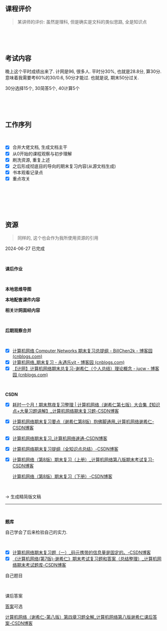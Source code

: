 ‍

‍

## 课程评价

> 某讲师的评价: 虽然是理科, 但是确实是文科的类似思路, 全是知识点

‍

‍

## 考试内容

晚上这个平时成绩出来了. 计网是96, 很多人. 平时分30%, 也就是28.8分, 算30分. 意味着我需要考60%的30/0.6, 50分才能过. 也就是说, 期末50分过关.

30分选择15个, 30简答5个, 40计算5个

‍

‍

## 工作序列

‍

* [X] 合并大佬文档, 生成文档主干
* [X] 从0开始的课程观察与初步理解
* [X] 刷洗资源, 重复上述
* [X] 之后形成彻底目的导向的期末复习内容(从源文档生成)
* [X] 书本观看记录点
* [X] 重点攻关

‍

‍

‍

## 资源

> 同样的, 这个也会作为我所使用资源的引用

2024-06-27    已完成

‍

**课后作业**

‍

**本地思维导图**

**本地配套课件内容**

**相关计网面经内容**

‍

**后期观察合并**

‍

* [X] [计算机网络 Computer Networks 期末复习总提纲 - BillChen2k - 博客园 (cnblogs.com)    ](https://www.cnblogs.com/BillChen2k/p/12533978.html)
* [X] [计算机网络_期末复习 - 永遇乐yjt - 博客园 (cnblogs.com)](https://www.cnblogs.com/yyjjtt/p/11251917.html#%E4%BB%A5%E5%A4%AA%E7%BD%91ethernet)
* [X] [【计网】计算机网络期末总复习-谢希仁（个人总结）理论概念 - jucw - 博客园 (cnblogs.com)    ](https://www.cnblogs.com/Jucw/p/16216575.html#__406)

‍

**CSDN**

* [X] [耗时一个月！期末熬夜复习整理 | 计算机网络（谢希仁第七版）大合集【知识点+大量习题讲解】_计算机网络期末复习题-CSDN博客](https://blog.csdn.net/weixin_45304503/article/details/118198597)
* [X] [计算机网络期末复习要点（谢希仁第8版）抱佛脚通用_计算机网络谢希仁-CSDN博客](https://blog.csdn.net/weixin_46019681/article/details/125129561?ops_request_misc=%257B%2522request%255Fid%2522%253A%2522171629473916777224491552%2522%252C%2522scm%2522%253A%252220140713.130102334..%2522%257D&request_id=171629473916777224491552&biz_id=0&utm_medium=distribute.pc_search_result.none-task-blog-2~all~top_positive~default-1-125129561-null-null.142^v100^pc_search_result_base2&utm_term=%E8%AE%A1%E7%AE%97%E6%9C%BA%E7%BD%91%E7%BB%9C%E6%9C%9F%E6%9C%AB&spm=1018.2226.3001.4187)
* [X] [计算机网络期末复习_计算机网络速通-CSDN博客](https://blog.csdn.net/newbie_______/article/details/128205490?ops_request_misc=%257B%2522request%255Fid%2522%253A%2522171629473916777224491552%2522%252C%2522scm%2522%253A%252220140713.130102334..%2522%257D&request_id=171629473916777224491552&biz_id=0&utm_medium=distribute.pc_search_result.none-task-blog-2~all~sobaiduend~default-2-128205490-null-null.142^v100^pc_search_result_base2&utm_term=%E8%AE%A1%E7%AE%97%E6%9C%BA%E7%BD%91%E7%BB%9C%E6%9C%9F%E6%9C%AB&spm=1018.2226.3001.4187)
* [X] [计算机网络期末复习提纲（全知识点总结）-CSDN博客](https://blog.csdn.net/mcyuuji/article/details/113794535)
* [X] [计算机网络（第8版）期末复习（上册）_计算机网络第八版期末考试复习-CSDN博客](https://blog.csdn.net/qq_57410330/article/details/131178143?ops_request_misc=&request_id=&biz_id=102&utm_term=%E8%AE%A1%E7%AE%97%E6%9C%BA%E7%BD%91%E7%BB%9C%E6%9C%9F%E6%9C%AB&utm_medium=distribute.pc_search_result.none-task-blog-2~all~sobaiduweb~default-3-131178143.142^v100^pc_search_result_base2&spm=1018.2226.3001.4187)

  [计算机网络（第8版）期末复习（下册）-CSDN博客](https://blog.csdn.net/qq_57410330/article/details/131212511?ops_request_misc=%257B%2522request%255Fid%2522%253A%2522171629793216800186521472%2522%252C%2522scm%2522%253A%252220140713.130102334.pc%255Fblog.%2522%257D&request_id=171629793216800186521472&biz_id=0&utm_medium=distribute.pc_search_result.none-task-blog-2~blog~first_rank_ecpm_v1~rank_v31_ecpm-2-131212511-null-null.nonecase&utm_term=%E8%AE%A1%E7%AE%97%E6%9C%BA%E7%BD%91%E7%BB%9C&spm=1018.2226.3001.4450)

‍

-> 生成精简版文稿

---

‍

**题库**

自己学会了后来检验自己的实力.

‍

* [X] [计算机网络期末复习题（一）_码元携带的信息量是固定的。-CSDN博客](https://blog.csdn.net/m0_61350160/article/details/135344838?ops_request_misc=&request_id=&biz_id=102&utm_term=%E8%AE%A1%E7%AE%97%E6%9C%BA%E7%BD%91%E7%BB%9C%E6%9C%9F%E6%9C%AB&utm_medium=distribute.pc_search_result.none-task-blog-2~all~sobaiduweb~default-6-135344838.nonecase&spm=1018.2226.3001.4187)
* [X] [《计算机网络(第7版)-谢希仁》期末考试复习题和答案（总结整理）_计算机网络期末考试题库-CSDN博客](https://blog.csdn.net/m0_53303596/article/details/120311817)

自己题目

‍

课后答案

[答案](https://blog.csdn.net/qq_56919740?type=blog)可选

[计算机网络（谢希仁-第八版）第四章习题全解_计算机网络第八版谢希仁课后答案-CSDN博客](https://blog.csdn.net/qq_56919740/article/details/128908573?ops_request_misc=%257B%2522request%255Fid%2522%253A%2522171785928116777224468389%2522%252C%2522scm%2522%253A%252220140713.130102334.pc%255Fblog.%2522%257D&request_id=171785928116777224468389&biz_id=0&utm_medium=distribute.pc_search_result.none-task-blog-2~blog~first_rank_ecpm_v1~rank_v31_ecpm-2-128908573-null-null.nonecase&utm_term=%E7%BD%91%E7%BB%9C%E5%B1%82&spm=1018.2226.3001.4450)

‍
